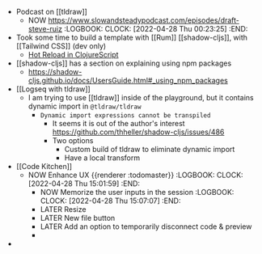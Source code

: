 - Podcast on [[tldraw]]
	- NOW https://www.slowandsteadypodcast.com/episodes/draft-steve-ruiz
	  :LOGBOOK:
	  CLOCK: [2022-04-28 Thu 00:23:25]
	  :END:
- Took some time to build a template with [[Rum]] [[shadow-cljs]], with [[Tailwind CSS]] (dev only)
	- [Hot Reload in ClojureScript](https://code.thheller.com/blog/shadow-cljs/2019/08/25/hot-reload-in-clojurescript.html)
- [[shadow-cljs]] has a section on explaining using npm packages
	- https://shadow-cljs.github.io/docs/UsersGuide.html#_using_npm_packages
- [[Logseq with tldraw]]
	- I am trying to use [[tldraw]] inside of the playground, but it contains dynamic import in `@tldraw/tldraw`
		- `Dynamic import expressions cannot be transpiled`
			- It seems it is out of the author's interest https://github.com/thheller/shadow-cljs/issues/486
			- Two options
				- Custom build of tldraw to eliminate dynamic import
				- Have a local transform
- [[Code Kitchen]]
	- NOW Enhance UX {{renderer :todomaster}}
	  :LOGBOOK:
	  CLOCK: [2022-04-28 Thu 15:01:59]
	  :END:
		- NOW Memorize the user inputs in the session
		  :LOGBOOK:
		  CLOCK: [2022-04-28 Thu 15:07:07]
		  :END:
		- LATER Resize
		- LATER New file button
		- LATER Add an option to temporarily disconnect code & preview
		-
-